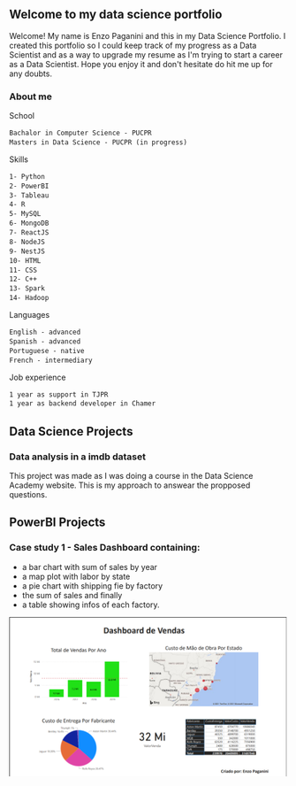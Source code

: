 ## Welcome to my data science portfolio

Welcome! My name is Enzo Paganini and this in my Data Science Portfolio. I created this portfolio so I could keep track of my progress as a Data Scientist and as a way to upgrade my resume as I'm trying to start a career as a Data Scientist. Hope you enjoy it and don't hesitate do hit me up for any doubts.



### About me

School

```markdown
Bachalor in Computer Science - PUCPR
Masters in Data Science - PUCPR (in progress)
```

Skills

```markdown
1- Python
2- PowerBI
3- Tableau
4- R
5- MySQL
6- MongoDB
7- ReactJS
8- NodeJS
9- NestJS
10- HTML
11- CSS
12- C++
13- Spark
14- Hadoop
```

Languages

```markdown
English - advanced
Spanish - advanced
Portuguese - native
French - intermediary
```

Job experience

```markdown
1 year as support in TJPR
1 year as backend developer in Chamer
```

## Data Science Projects

### Data analysis in a imdb dataset
This project was made as I was doing a course in the Data Science Academy website. This is my approach to answear the propposed questions.



## PowerBI Projects

### Case study 1 - Sales Dashboard containing:
- a bar chart with sum of sales by year
- a map plot with labor by state 
- a pie chart with shipping fie by factory 
- the sum of sales and finally 
- a table showing infos of each factory.

<img src="EstudoCaso1.png" alt="hi" class="inline"/>
